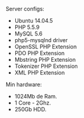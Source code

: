 Server configs:

- Ubuntu 14.04.5
- PHP 5.5.9
- MySQL 5.6
- php5-mysqlnd driver
- OpenSSL PHP Extension
- PDO PHP Extension
- Mbstring PHP Extension
- Tokenizer PHP Extension
- XML PHP Extension

Min hardware:

- 1024Mb de Ram.
- 1 Core - 2Ghz.
- 250Gb HDD.
